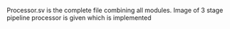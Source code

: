 Processor.sv is the complete file combining all modules.
Image of 3 stage pipeline processor is given which is implemented
